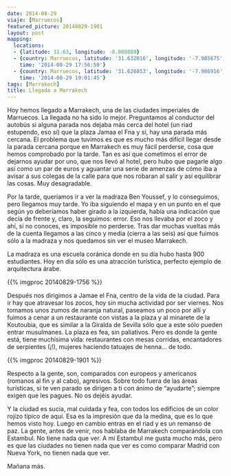 ```yaml
---
date: 2014-08-29
viaje: [Marruecos]
featured_picture: 20140829-1901
layout: post
mapping:
  locations:
  - {latitude: 31.63, longitude: -8.008889}
  - {country: Marruecos, latitude: '31.632016', longitude: '-7.985675', place: Marrakesh,
    time: '2014-08-29 17:56:50'}
  - {country: Marruecos, latitude: '31.626853', longitude: '-7.986916', place: Medina,
    time: '2014-08-29 19:01:45'}
tags: [Marrakech]
title: Llegada a Marrakech
---
```


Hoy hemos llegado a Marrakech, una de las ciudades imperiales de Marruecos. La llegada no ha sido lo mejor. Preguntamos al conductor del autobús si alguna parada nos dejaba más cerca del hotel (un riad estupendo, eso sí) que la plaza Jamaa el Fna y sí, hay una parada más cercana. El problema que tuvimos es que es mucho más difícil llegar desde la parada cercana porque en Marrakech es muy fácil perderse, cosa que hemos comprobado por la tarde. Tan es así que cometimos el error de dejarnos ayudar por uno, que nos llevó al hotel, pero hubo que pagarle algo así como un par de euros y aguantar una serie de amenzas de cómo iba a avisar a sus colegas de la calle para que nos robaran al salir y así equilibrar las cosas. Muy desagradable.

Por la tarde, queríamos ir a ver la madraza Ben Youssef, y lo conseguimos, pero llegamos muy tarde. Yo iba siguiendo el mapa y en un punto en el que según yo deberíamos haber girado a la izquierda, había una indicación que decía de frente y, claro, la seguimos: error. Eso nos llevaba por el zoco y ahí, si no conoces, es imposible no perderse. Tras dar muchas vueltas más de la cuenta llegamos a las cinco y media (cierra a las seis) así que fuimos sólo a la madraza y nos quedamos sin ver el museo Marrakech.

La madraza es una escuela coránica donde en su día hubo hasta 900 estudiantes. Hoy en día sólo es una atracción turística, perfecto ejemplo de arquitectura árabe.

{{% imgproc 20140829-1756 %}}

Después nos dirigimos a Jamae el Fna, centro de la vida de la ciudad. Para ir hay que atravesar los zocos, hoy sin mucha actividad por ser viernes. Nos tomamos unos zumos de naranja natural, paseamos un poco por allí y fuimos a cenar a un restaurante con vistas a la plaza y al minarete de la Koutoubia, que es similar a la Giralda de Sevilla sólo que a este sólo pueden entrar musulmanes. La plaza es fea, sin paliativos. Pero es donde la gente está, tiene muchísima vida: restaurantes con mesas corridas, encantadores de serpientes (¡!), mujeres haciendo tatuajes de henna... de todo.

{{% imgproc 20140829-1901 %}}

Respecto a la gente, son, comparados con europeos y americanos (romanos al fin y al cabo), agresivos. Sobre todo fuera de las áreas turísticas, si te ven parado se dirigen a ti con ánimo de “ayudarte”; siempre exigen que les pagues. No os dejéis ayudar.

Y la ciudad es sucia, mal cuidada y fea, con todos los edificios de un color rojizo típico de aquí. Esa es la impresión que da la medina, que es lo que hemos visto hoy. Luego en cambio entras en el riad y es un remanso de paz. La gente, antes de venir, nos hablaba de Marrakech comparándola con Estambul. No tiene nada que ver. A mí Estambul me gusta mucho más, pero es que las ciudades no tienen nada que ver es como comparar Madrid con Nueva York, no tienen nada que ver.

Mañana más.

